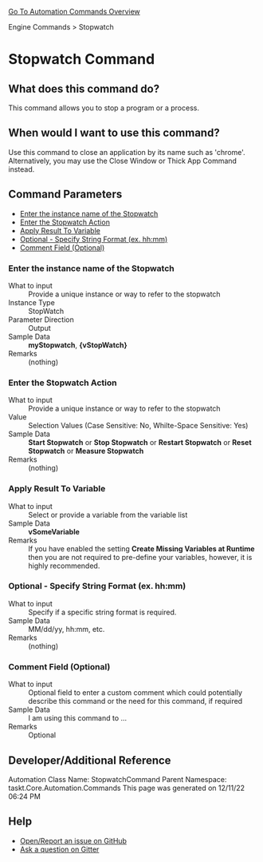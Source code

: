 <!--TITLE: Stopwatch Command -->
<!-- SUBTITLE: a command in the Engine Commands group. -->
[Go To Automation Commands Overview](/automation-commands.md)


Engine Commands &gt; Stopwatch


# Stopwatch Command


## What does this command do?
This command allows you to stop a program or a process.


## When would I want to use this command?
Use this command to close an application by its name such as 'chrome'. Alternatively, you may use the Close Window or Thick App Command instead.


## Command Parameters
- [Enter the instance name of the Stopwatch](#param_0)
- [Enter the Stopwatch Action](#param_1)
- [Apply Result To Variable](#param_2)
- [Optional - Specify String Format (ex. hh:mm)](#param_3)
- [Comment Field (Optional)](#param_4)


<a id="param_0"></a>
### Enter the instance name of the Stopwatch


<dl>
<dt>What to input</dt><dd>Provide a unique instance or way to refer to the stopwatch</dd>
<dt>Instance Type</dt><dd>StopWatch</dd>
<dt>Parameter Direction</dt><dd>Output</dd><dt>Sample Data</dt><dd><strong>myStopwatch</strong>, <strong>{vStopWatch}</strong></dd>
<dt>Remarks</dt><dd>(nothing)</dd>
</dl>




<a id="param_1"></a>
### Enter the Stopwatch Action


<dl>
<dt>What to input</dt><dd>Provide a unique instance or way to refer to the stopwatch</dd>
<dt>Value</dt><dd>Selection Values (Case Sensitive: No, Whilte-Space Sensitive: Yes)</dd>
<dt>Sample Data</dt><dd><strong>Start Stopwatch</strong> or  <strong>Stop Stopwatch</strong> or  <strong>Restart Stopwatch</strong> or  <strong>Reset Stopwatch</strong> or  <strong>Measure Stopwatch</strong></dd>
<dt>Remarks</dt><dd>(nothing)</dd>
</dl>




<a id="param_2"></a>
### Apply Result To Variable


<dl>
<dt>What to input</dt><dd>Select or provide a variable from the variable list</dd>
<dt>Sample Data</dt><dd><strong>vSomeVariable</strong></dd>
<dt>Remarks</dt><dd>If you have enabled the setting <strong>Create Missing Variables at Runtime</strong> then you are not required to pre-define your variables, however, it is highly recommended.</dd>
</dl>




<a id="param_3"></a>
### Optional - Specify String Format (ex. hh:mm)


<dl>
<dt>What to input</dt><dd>Specify if a specific string format is required.</dd>
<dt>Sample Data</dt><dd>MM/dd/yy, hh:mm, etc.</dd>
<dt>Remarks</dt><dd>(nothing)</dd>
</dl>




<a id="param_4"></a>
### Comment Field (Optional)


<dl>
<dt>What to input</dt><dd>Optional field to enter a custom comment which could potentially describe this command or the need for this command, if required</dd>
<dt>Sample Data</dt><dd>I am using this command to ...</dd>
<dt>Remarks</dt><dd>Optional</dd>
</dl>




## Developer/Additional Reference
Automation Class Name: StopwatchCommand
Parent Namespace: taskt.Core.Automation.Commands
This page was generated on 12/11/22 06:24 PM


## Help
- [Open/Report an issue on GitHub](https://github.com/saucepleez/taskt/issues/new)
- [Ask a question on Gitter](https://gitter.im/taskt-rpa/Lobby)
